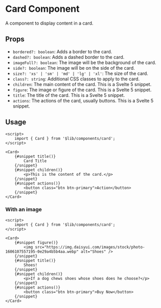 # Card Component

A component to display content in a card.

## Props

- `bordered?: boolean`: Adds a border to the card.
- `dashed?: boolean`: Adds a dashed border to the card.
- `imageFull?: boolean`: The image will be the background of the card.
- `side?: boolean`: The image will be on the side of the card.
- `size?: 'xs' | 'sm' | 'md' | 'lg' | 'xl'`: The size of the card.
- `class?: string`: Additional CSS classes to apply to the card.
- `children`: The main content of the card. This is a Svelte 5 snippet.
- `figure`: The image or figure of the card. This is a Svelte 5 snippet.
- `title`: The title of the card. This is a Svelte 5 snippet.
- `actions`: The actions of the card, usually buttons. This is a Svelte 5 snippet.

## Usage

```svelte
<script>
	import { Card } from '$lib/components/card';
</script>

<Card>
	{#snippet title()}
		Card Title
	{/snippet}
	{#snippet children()}
		<p>This is the content of the card.</p>
	{/snippet}
	{#snippet actions()}
		<button class="btn btn-primary">Action</button>
	{/snippet}
</Card>
```

### With an image

```svelte
<script>
	import { Card } from '$lib/components/card';
</script>

<Card>
	{#snippet figure()}
		<img src="https://img.daisyui.com/images/stock/photo-1606107557195-0e29a4b5b4aa.webp" alt="Shoes" />
	{/snippet}
	{#snippet title()}
		Shoes!
	{/snippet}
	{#snippet children()}
		<p>If a dog chews shoes whose shoes does he choose?</p>
	{/snippet}
	{#snippet actions()}
		<button class="btn btn-primary">Buy Now</button>
	{/snippet}
</Card>
```
